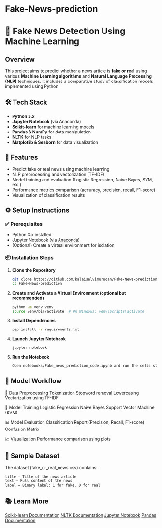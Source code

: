 # Fake-News-prediction

# 📰 Fake News Detection Using Machine Learning

## Overview
This project aims to predict whether a news article is **fake or real** using various **Machine Learning algorithms** and **Natural Language Processing (NLP)** techniques. It includes a comparative study of classification models implemented using Python.

## 🛠 Tech Stack

- **Python 3.x**
- **Jupyter Notebook** (via Anaconda)
- **Scikit-learn** for machine learning models
- **Pandas & NumPy** for data manipulation
- **NLTK** for NLP tasks
- **Matplotlib & Seaborn** for data visualization

## 🚀 Features

- Predict fake or real news using machine learning
- NLP preprocessing and vectorization (TF-IDF)
- Model training and evaluation (Logistic Regression, Naive Bayes, SVM, etc.)
- Performance metrics comparison (accuracy, precision, recall, F1-score)
- Visualization of classification results


## ⚙️ Setup Instructions

### ✅ Prerequisites
- Python 3.x installed
- Jupyter Notebook (via [Anaconda](https://www.anaconda.com/))
- (Optional) Create a virtual environment for isolation

### 📦 Installation Steps

1. **Clone the Repository**
   ```bash
   git clone https://github.com/kalaiselvimurugan/Fake-News-prediction.git
   cd Fake-News-prediction
   ```
   
2. **Create and Activate a Virtual Environment (optional but recommended)**
   ```bash
   python -m venv venv
   source venv/bin/activate  # On Windows: venv\Scripts\activate
   ```

3. **Install Dependencies**
   ```bash
   pip install -r requirements.txt
   ```

4. **Launch Jupyter Notebook**
   ```bash
   jupyter notebook
   ```
   
5. **Run the Notebook**
   ```bash
   Open notebooks/Fake_news_prediction_code.ipynb and run the cells step-by-step.
   ```

## 🔁 Model Workflow
🧹 Data Preprocessing
Tokenization
Stopword removal
Lowercasing
Vectorization using TF-IDF

🧠 Model Training
Logistic Regression
Naive Bayes
Support Vector Machine (SVM)

📊 Model Evaluation
Classification Report (Precision, Recall, F1-score)
Confusion Matrix

📈 Visualization
Performance comparison using plots

## 📑 Sample Dataset
The dataset (fake_or_real_news.csv) contains:
```markdown
title – Title of the news article
text – Full content of the news
label – Binary label: 1 for fake, 0 for real
```

## 📚 Learn More
[Scikit-learn Documentation](https://scikit-learn.org/stable/)
[NLTK Documentation](https://www.nltk.org/book/)
[Jupyter Notebook](https://jupyter.org/)
[Pandas Documentation](https://pandas.pydata.org/docs/)
